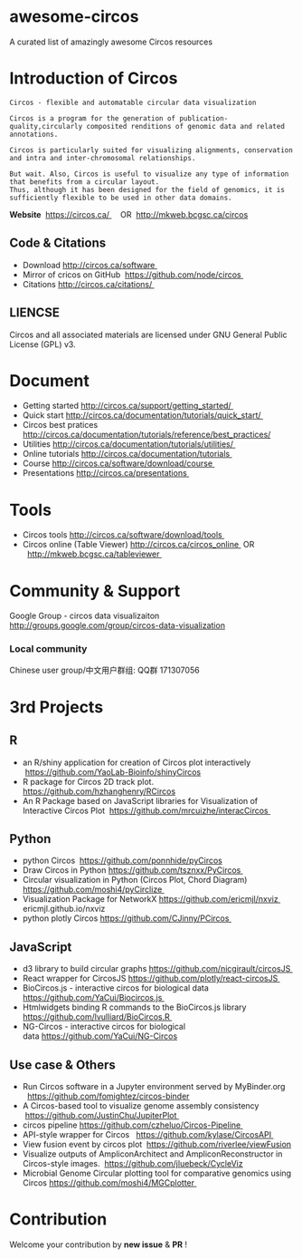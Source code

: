 # awesome-circos
A curated list of amazingly awesome Circos resources 

# Introduction of Circos
```
Circos - flexible and automatable circular data visualization

Circos is a program for the generation of publication-quality,circularly composited renditions of genomic data and related annotations.

Circos is particularly suited for visualizing alignments, conservation and intra and inter-chromosomal relationships.

But wait. Also, Circos is useful to visualize any type of information that benefits from a circular layout. 
Thus, although it has been designed for the field of genomics, it is sufficiently flexible to be used in other data domains.
```

**Website**  https://circos.ca/     OR  http://mkweb.bcgsc.ca/circos

## Code & Citations
- Download http://circos.ca/software 
- Mirror of cricos on GitHub  https://github.com/node/circos 
- Citations http://circos.ca/citations/ 

## LIENCSE

Circos and all associated materials are licensed under GNU General Public License (GPL) v3.

# Document
- Getting started http://circos.ca/support/getting_started/ 
- Quick start http://circos.ca/documentation/tutorials/quick_start/ 
- Circos best pratices http://circos.ca/documentation/tutorials/reference/best_practices/
- Utilities http://circos.ca/documentation/tutorials/utilities/ 
- Online tutorials http://circos.ca/documentation/tutorials 
- Course http://circos.ca/software/download/course 
- Presentations http://circos.ca/presentations 

# Tools 
- Circos tools http://circos.ca/software/download/tools 
- Circos online (Table Viewer) http://circos.ca/circos_online  OR   http://mkweb.bcgsc.ca/tableviewer 

# Community & Support

Google Group - circos data visualizaiton  http://groups.google.com/group/circos-data-visualization

### Local community 
Chinese user group/中文用户群组:  QQ群 171307056 

# 3rd Projects 
## R
- an R/shiny application for creation of Circos plot interactively  https://github.com/YaoLab-Bioinfo/shinyCircos
- R package for Circos 2D track plot. https://github.com/hzhanghenry/RCircos  
- An R Package based on JavaScript libraries for Visualization of Interactive Circos Plot  https://github.com/mrcuizhe/interacCircos 

## Python 
- python Circos  https://github.com/ponnhide/pyCircos
- Draw Circos in Python https://github.com/tsznxx/PyCircos 
- Circular visualization in Python (Circos Plot, Chord Diagram) https://github.com/moshi4/pyCirclize 
- Visualization Package for NetworkX https://github.com/ericmjl/nxviz      ericmjl.github.io/nxviz
- python plotly Circos https://github.com/CJinny/PCircos 

## JavaScript 
- d3 library to build circular graphs https://github.com/nicgirault/circosJS 
- React wrapper for CircosJS https://github.com/plotly/react-circosJS 
- BioCircos.js - interactive circos for biological data https://github.com/YaCui/Biocircos.js 
- Htmlwidgets binding R commands to the BioCircos.js library https://github.com/lvulliard/BioCircos.R 
- NG-Circos - interactive circos for biological data https://github.com/YaCui/NG-Circos

## Use case & Others
- Run Circos software in a Jupyter environment served by MyBinder.org   https://github.com/fomightez/circos-binder
- A Circos-based tool to visualize genome assembly consistency  https://github.com/JustinChu/JupiterPlot 
- circos pipeline https://github.com/czheluo/Circos-Pipeline 
- API-style wrapper for Circos   https://github.com/kylase/CircosAPI 
- View fusion event by circos plot  https://github.com/riverlee/viewFusion
- Visualize outputs of AmpliconArchitect and AmpliconReconstructor in Circos-style images.  https://github.com/jluebeck/CycleViz
- Microbial Genome Circular plotting tool for comparative genomics using Circos https://github.com/moshi4/MGCplotter 

# Contribution

Welcome your contribution by **new issue** & **PR** ! 


